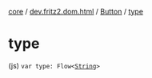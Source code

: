 [core](../../index.md) / [dev.fritz2.dom.html](../index.md) / [Button](index.md) / [type](./type.md)

# type

(js) `var type: Flow<`[`String`](https://kotlinlang.org/api/latest/jvm/stdlib/kotlin/-string/index.html)`>`